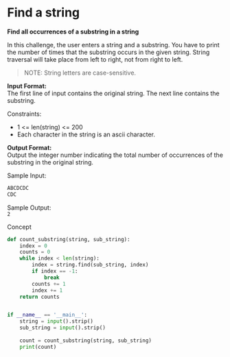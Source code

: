 # Find a string

**Find all occurrences of a substring in a string**

In this challenge, the user enters a string and a substring. You have to print the number of times that the substring occurs in the given string. String traversal will take place from left to right, not from right to left.

> NOTE: String letters are case-sensitive.

**Input Format:**  
The first line of input contains the original string. The next line contains the substring.

Constraints:  
* 1 <= len(string) <= 200  
* Each character in the string is an ascii character.  

**Output Format:**  
Output the integer number indicating the total number of occurrences of the substring in the original string.

Sample Input:
```bash
ABCDCDC
CDC
```

Sample Output:  
```2```

Concept

```python
def count_substring(string, sub_string):
    index = 0
    counts = 0
    while index < len(string):
        index = string.find(sub_string, index)
        if index == -1:
            break
        counts += 1
        index += 1 
    return counts


if __name__ == '__main__':
    string = input().strip()
    sub_string = input().strip()
    
    count = count_substring(string, sub_string)
    print(count)
```
